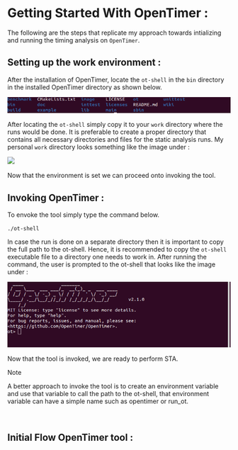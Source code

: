 # Getting Started With OpenTimer :

The following are the steps that replicate my approach towards intializing and running the timing analysis on `OpenTimer`.

## Setting up the work environment :

After the installation of OpenTimer, locate the `ot-shell` in the `bin` directory in the installed OpenTimer directory as shown below. 

![](/images/theory/OpenTimer_dir.png)

After locating the `ot-shell` simply copy it to your `work` directory where the runs would be done. It is preferable to create a proper directory that contains all necessary directories and files for the static analysis runs. My personal `work` directory looks something like the image under :

![](/images/theory/my_work_dir)

Now that the environment is set we can proceed onto invoking the tool.

## Invoking OpenTimer :

To envoke the tool simply type the command below. 
```
./ot-shell 
```

In case the run is done on a separate directory then it is important to copy the full path to the ot-shell. Hence, it is recommended to copy the `ot-shell` executable file to a directory one needs to work in. After running the command, the user is prompted to the ot-shell that looks like the image under :

![](/images/theory/ot_shell_prompt.png)

Now that the tool is invoked, we are ready to perform STA.

> [!NOTE]
> A better approach to invoke the tool is to create an environment variable and use that variable to call the path to the ot-shell, that environment variable can have a simple name such as opentimer or run_ot.

<br/>

## Initial Flow OpenTimer tool :





